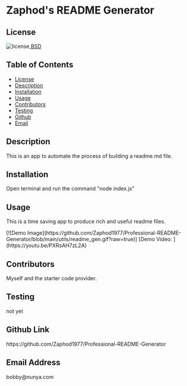 ##  <h1>Zaphod's README Generator</h1><h2> License </h2>
![license](https://img.shields.io/badge/License-BSD_3--Clause-blue.svg)[  BSD](https://opensource.org/licenses/BSD-3-Clause)<h2> Table of Contents </h2> 
- [License](#license) 
- [Description](#description) 
- [Installation](#installation) 
- [Usage](#usage) 
- [Contributors](#contributors) 
- [Testing](#testing) 
- [Github](#github) 
- [Email](#email) 
<h2>Description</h2> <p>This is an app to automate the process of building a readme.md file.</p><h2>Installation</h2> <p>Open terminal and run the command "node index.js"</p><h2>Usage</h2> <p>This is a time saving app to produce rich and useful readme files.</p>[![Demo Image](https://github.com/Zaphod1977/Professional-README-Generator/blob/main/utils/readme_gen.gif?raw=true)]
[Demo Video: ](https://youtu.be/PXRsAH7zL2A)
<h2>Contributors</h2> <p>Myself and the starter  code provider.</p><h2>Testing</h2> <p>not yet</p><h2>Github Link</h2> <p>https://github.com/Zaphod1977/Professional-README-Generator</p><h2>Email Address</h2><p>bobby@nunya.com</p>